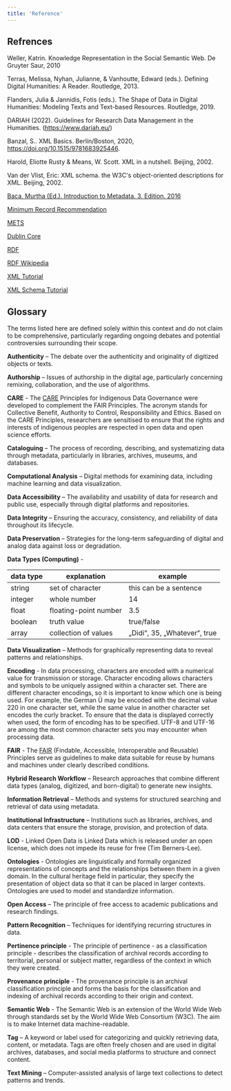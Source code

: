 ```yaml
---
title: 'Reference'
---
```


## Refrences

Weller, Katrin. Knowledge Representation in the Social Semantic Web. De Gruyter Saur, 2010

Terras, Melissa, Nyhan, Julianne, & Vanhoutte, Edward (eds.). Defining Digital Humanities: A Reader. Routledge, 2013.

Flanders, Julia & Jannidis, Fotis (eds.). The Shape of Data in Digital Humanities: Modeling Texts and Text-based Resources. Routledge, 2019.

DARIAH (2022). Guidelines for Research Data Management in the Humanities. (https://www.dariah.eu/)

Banzal, S.. XML Basics. Berlin/Boston, 2020, https://doi.org/10.1515/9781683925446.  

Harold, Eliotte Rusty & Means, W. Scott. XML in a nutshell. Beijing, 2002.  

Van der Vlist, Eric: XML schema. the W3C's object-oriented descriptions for XML. Beijing, 2002.   

[Baca, Murtha (Ed.). Introduction to Metadata. 3. Edition. 2016](https://www.getty.edu/publications/intrometadata/)  

[Minimum Record Recommendation](https://wiki.deutsche-digitale-bibliothek.de/pages/viewpage.action?pageId=218628097) 

[METS](https://www.loc.gov/standards/mets/mets-schemadocs.html)  

[Dublin Core](https://www.dublincore.org/) 

[RDF](https://www.w3.org/RDF/) 

[RDF Wikipedia](https://en.wikipedia.org/wiki/Resource_Description_Framework) 

[XML Tutorial](https://www.w3schools.com/xml/default.asp)  

[XML Schema Tutorial](https://www.w3schools.com/xml/schema_intro.asp)    
  
## Glossary


The terms listed here are defined solely within this context and do not claim to be comprehensive, particularly regarding ongoing debates and potential controversies surrounding their scope.

**Authenticity** – The debate over the authenticity and originality of digitized objects or texts.

**Authorship** – Issues of authorship in the digital age, particularly concerning remixing, collaboration, and the use of algorithms.

**CARE** - The [CARE](https://www.gida-global.org/care) Principles for Indigenous Data Governance were developed to complement the FAIR Principles. The acronym stands for Collective Benefit, Authority to Control, Responsibility and Ethics. Based on the CARE Principles, researchers are sensitised to ensure that the rights and interests of indigenous peoples are respected in open data and open science efforts.

**Cataloguing** – The process of recording, describing, and systematizing data through metadata, particularly in libraries, archives, museums, and databases.

**Computational Analysis** – Digital methods for examining data, including machine learning and data visualization.

**Data Accessibility** – The availability and usability of data for research and public use, especially through digital platforms and repositories.

**Data Integrity** – Ensuring the accuracy, consistency, and reliability of data throughout its lifecycle.

**Data Preservation** – Strategies for the long-term safeguarding of digital and analog data against loss or degradation.

**Data Types (Computing)** -   
   
| data type | explanation | example |
| ---- | ---- | ---- |
| string | set of character | this can be a sentence |
| integer | whole number | 14 |
| float | floating-point number | 3.5 |
| boolean | truth value | true/false |
| array | collection of values | „Didi“, 35, „Whatever“, true |

**Data Visualization** – Methods for graphically representing data to reveal patterns and relationships.

**Encoding** - In data processing, characters are encoded with a numerical value for transmission or storage. Character encoding allows characters and symbols to be uniquely assigned within a character set. There are different character encodings, so it is important to know which one is being used. For example, the German Ü may be encoded with the decimal value 220 in one character set, while the same value in another character set encodes the curly bracket. To ensure that the data is displayed correctly when used, the form of encoding has to be specified. UTF-8 and UTF-16 are among the most common character sets you may encounter when processing data.

**FAIR** - The [FAIR](https://www.go-fair.org/) (Findable, Accessible, Interoperable and Reusable) Principles serve as guidelines to make data suitable for reuse by humans and machines under clearly described conditions. 

**Hybrid Research Workflow** – Research approaches that combine different data types (analog, digitized, and born-digital) to generate new insights.

**Information Retrieval** – Methods and systems for structured searching and retrieval of data using metadata.

**Institutional Infrastructure** – Institutions such as libraries, archives, and data centers that ensure the storage, provision, and protection of data.

**LOD** -  Linked Open Data is Linked Data which is released under an open license, which does not impede its reuse for free (Tim Berners-Lee).

**Ontologies** - Ontologies are linguistically and formally organized representations of concepts and the relationships between them in a given domain. In the cultural heritage field in particular, they specify the presentation of object data so that it can be placed in larger contexts. Ontologies are used to model and standardize information.

**Open Access** – The principle of free access to academic publications and research findings.

**Pattern Recognition** – Techniques for identifying recurring structures in data.

**Pertinence principle** - The principle of pertinence - as a classification principle - describes the classification of archival records according to territorial, personal or subject matter, regardless of the context in which they were created.

**Provenance principle** - The provenance principle is an archival classification principle and forms the basis for the classification and indexing of archival records according to their origin and context.

**Semantic Web** - The Semantic Web is an extension of the World Wide Web through standards set by the World Wide Web Consortium (W3C). The aim is to make Internet data machine-readable.  

**Tag** – A keyword or label used for categorizing and quickly retrieving data, content, or metadata. Tags are often freely chosen and are used in digital archives, databases, and social media platforms to structure and connect content.

**Text Mining** – Computer-assisted analysis of large text collections to detect patterns and trends.
